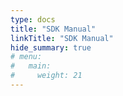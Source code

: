```yaml
---
type: docs
title: "SDK Manual"
linkTitle: "SDK Manual"
hide_summary: true
# menu:
#   main:
#     weight: 21
---
```

